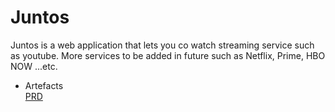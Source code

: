 # Juntos
Juntos is a web application that lets you co watch streaming service such as youtube. More services to be added in future such as Netflix, Prime, HBO NOW ...etc.

* Artefacts <br>
[PRD](/prd/Juntos_PRD.pdf) <br>

